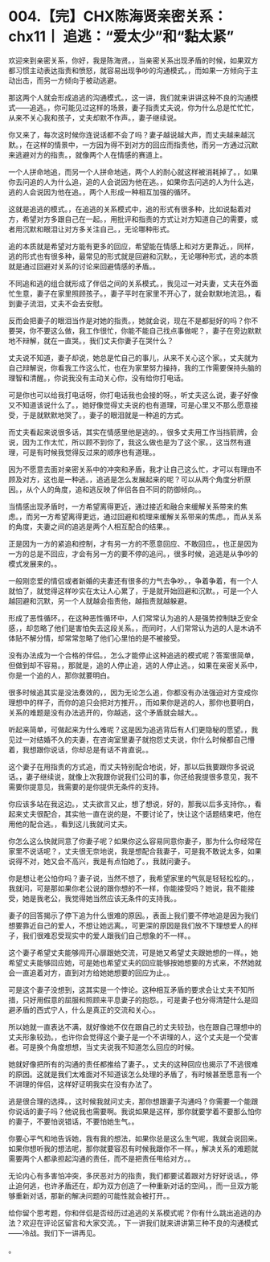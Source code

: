 # 004.【完】CHX陈海贤亲密关系：chx11丨 追逃：“爱太少”和“黏太紧”

欢迎来到亲密关系，你好，我是陈海贤。，当亲密关系出现矛盾的时候，如果双方都习惯主动表达指责和愤怒，就容易出现争吵的沟通模式。，而如果一方倾向于主动出击，而另一方倾向于被动逃避。

那这两个人就会形成追逃的沟通模式。，这一讲，我们就来讲讲这种不良的沟通模式——追逃。，你可能见过这样的场景，妻子指责丈夫说，你为什么总是忙忙忙，从来不关心我和孩子，丈夫却默不作声。，妻子继续说。

你又来了，每次这时候你连说话都不会了吗？妻子越说越大声，而丈夫越来越沉默。，在这样的情景中，一方因为得不到对方的回应而指责他，而另一方通过沉默来逃避对方的指责。，就像两个人在情感的赛道上。

一个人拼命地追，而另一个人拼命地逃，两个人的耐心就这样被消耗掉了。，如果你去问追的人为什么追，追的人会说因为他在逃。，如果你去问逃的人为什么逃，逃的人会说因为他在追。，两个人形成一种相互加强的循环。

这就是追逃的模式。，在追逃的关系模式中，追的形式有很多种，比如说黏着对方，希望对方多跟自己在一起。，用批评和指责的方式让对方知道自己的需要，或者用沉默和眼泪让对方多关注自己。，无论哪种形式。

追的本质就是希望对方能有更多的回应，希望能在情感上和对方更靠近。，同样，逃的形式也有很多种，最常见的形式就是回避和沉默。，无论哪种形式，逃的本质就是通过回避对关系的讨论来回避情感的矛盾。。

不同追和逃的组合就形成了伴侣之间的关系模式。，我见过一对夫妻，丈夫在外面忙生意，妻子在家里照顾孩子。，妻子平时在家里不开心了，就会默默地流泪。，看到妻子流泪，丈夫不会去安慰。

反而会把妻子的眼泪当作是对她的指责。，她就会说，现在不是都挺好的吗？你不要哭，你不要这么做，我工作很忙，你能不能自己找点事做呢？，妻子在旁边默默地不辩解，就在一直哭。，我们丈夫你妻子在哭什么？

丈夫说不知道，妻子却说，她总是忙自己的事儿，从来不关心这个家。，丈夫就为自己辩解说，你看我工作这么忙，也在为家里努力操持，我的工作需要保持头脑的理智和清醒。，你说我没有主动关心你，没有给你打电话。

可是你也可以给我打电话呀，你打电话我也会接的呀。，听丈夫这么说，妻子好像又不知道该说什么了。，她好像觉得丈夫说的也有道理，可是心里又不那么愿意接受，于是就默默地哭了。，妻子的眼泪就是一种追的方式。

而丈夫看起来说很多话，其实在情感里他是逃的。，很多丈夫用工作当挡箭牌，会说，因为工作太忙，所以顾不到你了，我这么做也是为了这个家。，这当然有道理，可是有时候我觉得反过来的顺序也有道理。。

因为不愿意去面对亲密关系中的冲突和矛盾，我才让自己这么忙，才可以有理由不顾及对方，这也是一种逃。，追逃是怎么发展起来的呢？可以从两个角度分析原因。，从个人的角度，追和逃反映了伴侣各自不同的防御倾向。。

当情感出现矛盾时，一方希望离得更近，通过接近和融合来缓解关系带来的焦虑。，而另一方希望离得更远，通过回避和梳理来缓解关系带来的焦虑。，而从关系的角度，夫妻之间的追逃是两个人相互配合的结果。。

正是因为一方的紧追和控制，才有另一方的不愿意回应、不敢回应。，也正是因为一方的总是不回应，才会有另一方的要不停的追问。，很多时候，追逃是从争吵的模式发展来的。。

一般刚恋爱的情侣或者新婚的夫妻还有很多的力气去争吵。，争着争着，有一个人就怕了，就觉得这样吵实在太让人心累了，于是就开始回避和沉默。，可是一个人越回避和沉默，另一个人就越会指责他，越指责就越躲避。

形成了恶性循环。，在这种恶性循环中，人们常常认为追的人是强势控制缺乏安全感，，却忽略了他们是害怕失去这段关系。，而同时，人们常常认为逃的人是木讷不体贴不解分情，却常常忽略了他们心里怕的是不被接受。

没有办法成为一个合格的伴侣。，怎么才能停止这种追逃的模式呢？答案很简单，但做到却不容易。，那就是，追的人停止追，逃的人停止逃。，如果在亲密关系中，你是一个追的人，那你就要明白。

很多时候追其实是没法奏效的，，因为无论怎么追，你都没有办法强迫对方变成你理想中的样子，而你的追只会把对方推开。，而如果你是逃的人，那你也要明白，关系的难题是没有办法逃开的，你越逃，这个矛盾就会越大。。

听起来简单，可做起来为什么难呢？这是因为追逃背后有人们更隐秘的愿望。，我见过一对结婚不久的夫妻，在咨询室里妻子就抱怨丈夫说，你什么时候都自己懵着，我想跟你说话，你却总是有话不肯直说。。

这个妻子在用指责的方式追，而丈夫特别配合地说，好，那以后我要跟你多说说话。，妻子继续说，就像上次我跟你说我们公司的事，你还给我提很多意见，我不需要你提意见，我需要的是你提供无条件的支持。

你应该多站在我这边。，丈夫欲言又止，想了想说，好的，那我以后多支持你。，看起来丈夫很配合，其实他一直在说的是，不要讨论了，快让这个话题结束吧，他在用他的配合逃。，看到这儿我就问丈夫。

你怎么这么快就同意了你妻子呢？如果你这么容易同意你妻子，那为什么你经常在家里不说话呢？，丈夫很无奈地说，我是想配合我妻子，可是我不敢说太多，如果说得不对，她又会不高兴，我是有点怕她了。，我就问妻子。

你是想让老公怕你吗？妻子说，当然不想了，我希望家里的气氛是轻轻松松的。，我就问，可是那如果你老公说的跟你想的不一样，你能接受吗？她说，我不能接受，她是我老公，我觉得她当然应该无条件的支持我。。

妻子的回答揭示了停下追为什么很难的原因。，表面上我们要不停地追是因为我们想要靠近自己的爱人，不想让她远离。，可更深的原因是我们放不下理想爱人的样子，我们很难忍受现实中的爱人跟我们自己想象的不一样。。

这个妻子希望丈夫能够闯开心扉跟她交流，可是她又希望丈夫跟她想的一样。，她希望丈夫能够回应她，可是她也希望丈夫的回应能够按她想要的方式来，不然她就会一直追着对方，直到对方给她她想要的回应为止。。

可是这个妻子没想到，这其实是一个悖论。这种相互矛盾的要求会让丈夫不知所措，只好用假意的屈服和照顾来平息妻子的抱怨。，可是妻子也分得清楚什么是回避矛盾的西式宁人，什么是真正的交流和关心。。

所以她就一直表达不满，就好像她不仅在跟自己的丈夫较劲，也在跟自己理想中的丈夫形象较劲。，也许你会觉得这个妻子是一个不讲理的人，这个丈夫是一个受害者。可是换个角度想想，当丈夫说我不知道怎么回应的时候。

她就好像把所有的沟通的责任都推给了妻子。，丈夫的这种回应也揭示了不逃很难的原因。这就是我们太难面对不知道该怎么处理的矛盾了，有时候甚至愿意有一个不讲理的伴侣，这样好证明我实在没有办法了。

逃是很合理的选择。，这时候我就问丈夫，那你想跟妻子沟通吗？你需要一个能跟你说话的妻子吗？他说我也需要啊。我说如果是这样，那你就要学着不要那么怕你的妻子，不要怕说错话，不要怕她生气。。

你要心平气和地告诉她，我有我的想法，如果你总是这么生气呢，我就会说回来。如果你想听我的想法呢，那你就要容忍有时候我跟你不一样。，解决关系的难题就需要两个人都承担起沟通的责任，而不是把责任甩给对方。。

无论内心有多害怕冲突，多厌恶对方的指责，我们都要试着跟对方好好说话。，停止追何逃，也许矛盾还在，却为双方创造了一种重新对话的空间。，而一旦双方能够重新对话，那新的解决问题的可能性就会被打开。。

给你留个思考题，你和伴侣是否经历过追逃的关系模式呢？你有什么跳出追逃的办法？欢迎在评论区留言和大家交流。，下一讲我们就来讲讲第三种不良的沟通模式——冷战。我们下一讲再见。

。